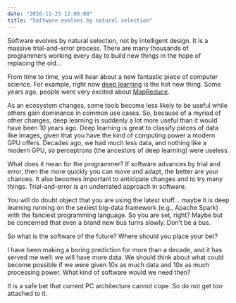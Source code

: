 ```yaml
---
date: "2016-11-23 12:00:00"
title: "Software evolves by natural selection"
---
```




Software evolves by natural selection, not by intelligent design. It is a massive trial-and-error process. There are many thousands of programmers working every day to build new things in the hope of replacing the old&hellip; 

From time to time, you will hear about a new fantastic piece of computer science. For example, right now [deep learning](https://en.wikipedia.org/wiki/Deep_learning) is the hot new thing. Some years ago, people were very excited about [MapReduce](https://en.wikipedia.org/wiki/MapReduce). 

As an ecosystem changes, some tools become less likely to be useful while others gain dominance in common use cases. So, because of a myriad of other changes, deep learning is suddenly a lot more useful than it would have been 10 years ago. Deep learning is great to classify pieces of data like images, given that you have the kind of computing power a modern GPU offers. Decades ago, we had much less data, and nothing like a modern GPU, so perceptrons (the ancestors of deep learning) were useless. 

What does it mean for the programmer? If software advances by trial and error, then the more quickly you can move and adapt, the better are your chances. It also becomes important to anticipate changes and to try many things. Trial-and-error is an underrated approach in software. 

You will do doubt object that you are using the latest stuff&hellip; maybe it is deep learning running on the sexiest big-data framework (e.g., Apache Spark) with the fanciest programming language. So you are set, right? Maybe but be concerned that even a brand new bus turns slowly. Don&rsquo;t be a bus.

So what is the software of the future? Where should you place your bet? 

I have been making a boring prediction for more than a decade, and it has served me well: we will have more data. We should think about what could become possible if we were given 10x as much data and 10x as much processing power. What kind of software would we need then?

It is a safe bet that current PC architecture cannot cope. So do not get too attached to it.

